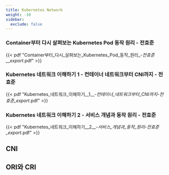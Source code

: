 ```yaml
---
title: Kubernetes Network
weight: -10
sidebar:
  exclude: false
---
```

### Container부터 다시 살펴보는 Kubernetes Pod 동작 원리 - 전효준
{{< pdf "Container부터_다시_살펴보는_Kubernetes_Pod_동작_원리_-_전효준__export_.pdf" >}}

### Kubernetes 네트워크 이해하기 1 - 컨테이너 네트워크부터 CNI까지 - 전효준
{{< pdf "Kubernetes_네트워크_이해하기__1__-_컨테이너_네트워크부터_CNI까지_-_전효준_export_.pdf" >}}

### Kubernetes 네트워크 이해하기 2 - 서비스 개념과 동작 원리 - 전효준
{{< pdf "Kubernetes_네트워크_이해하기__2__-_서비스_개념과_동작_원리_-_전효준_export_.pdf" >}}

## CNI

## ORI와 CRI
